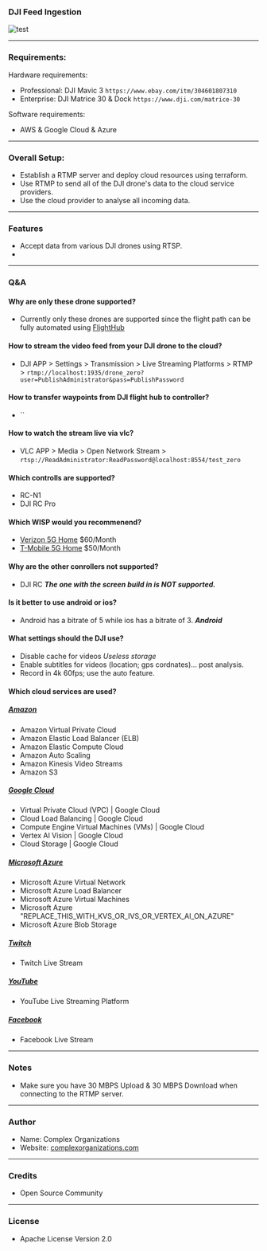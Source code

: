 ### DJI Feed Ingestion
![test](https://github.com/complexorganizations/dji-feed-ingestion/assets/102563715/ce5d31f2-b058-4a0f-a937-42ef759bf96a)

---
### Requirements:

Hardware requirements:

- Professional: DJI Mavic 3 `https://www.ebay.com/itm/304601807310`
- Enterprise: DJI Matrice 30 & Dock `https://www.dji.com/matrice-30`

Software requirements:

- AWS & Google Cloud & Azure

---
### Overall Setup:
- Establish a RTMP server and deploy cloud resources using terraform.
- Use RTMP to send all of the DJI drone's data to the cloud service providers.
- Use the cloud provider to analyse all incoming data.

---
### Features
- Accept data from various DJI drones using RTSP.
- 
 
---
### Q&A

#### Why are only these drone supported?
- Currently only these drones are supported since the flight path can be fully automated using [FlightHub](https://www.dji.com/flighthub-2)

#### How to stream the video feed from your DJI drone to the cloud?
- DJI APP > Settings > Transmission > Live Streaming Platforms > RTMP > `rtmp://localhost:1935/drone_zero?user=PublishAdministrator&pass=PublishPassword`

#### How to transfer waypoints from DJI flight hub to controller?
- ``

#### How to watch the stream live via vlc?
- VLC APP > Media > Open Network Stream > `rtsp://ReadAdministrator:ReadPassword@localhost:8554/test_zero`

#### Which controlls are supported?
- RC-N1
- DJI RC Pro

#### Which WISP would you recommenend?
- [Verizon 5G Home](https://www.verizon.com/5g/home/) $60/Month
- [T-Mobile 5G Home](https://www.t-mobile.com/home-internet) $50/Month

#### Why are the other conrollers not supported?
- DJI RC ***The one with the screen build in is NOT supported.***

#### Is it better to use android or ios?
- Android has a bitrate of 5 while ios has a bitrate of 3. ***Android***

#### What settings should the DJI use?
- Disable cache for videos *Useless storage*
- Enable subtitles for videos (location; gps cordnates)... post analysis.
- Record in 4k 60fps; use the auto feature.

#### Which cloud services are used?

##### [Amazon](https://aws.amazon.com/)
- Amazon Virtual Private Cloud
- Amazon Elastic Load Balancer (ELB)
- Amazon Elastic Compute Cloud
- Amazon Auto Scaling
- Amazon Kinesis Video Streams
- Amazon S3

##### [Google Cloud](https://cloud.google.com/)
- Virtual Private Cloud (VPC) | Google Cloud
- Cloud Load Balancing | Google Cloud
- Compute Engine Virtual Machines (VMs) | Google Cloud
- Vertex AI Vision | Google Cloud
- Cloud Storage | Google Cloud

##### [Microsoft Azure](https://azure.microsoft.com/)
- Microsoft Azure Virtual Network
- Microsoft Azure Load Balancer
- Microsoft Azure Virtual Machines
- Microsoft Azure "REPLACE_THIS_WITH_KVS_OR_IVS_OR_VERTEX_AI_ON_AZURE"
- Microsoft Azure Blob Storage

##### [Twitch](https://www.twitch.tv/)
- Twitch Live Stream

##### [YouTube](https://www.youtube.com/)
- YouTube Live Streaming Platform

##### [Facebook](https://www.facebook.com/)
- Facebook Live Stream

---
### Notes
- Make sure you have 30 MBPS Upload & 30 MBPS Download when connecting to the RTMP server.

---
### Author
* Name: Complex Organizations
* Website: [complexorganizations.com](https://www.complexorganizations.com)

---	
### Credits
- Open Source Community

---
### License
- Apache License Version 2.0
